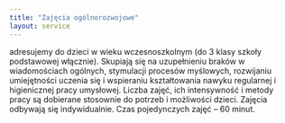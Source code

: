 ```yaml
---
title: "Zajęcia ogólnorozwojowe"
layout: service
---
```


adresujemy do dzieci w wieku wczesnoszkolnym (do 3 klasy szkoły podstawowej włącznie). Skupiają się na uzupełnieniu braków w wiadomościach ogólnych, stymulacji procesów myślowych, rozwijaniu umiejętności uczenia się i wspieraniu kształtowania nawyku regularnej i higienicznej pracy umysłowej. Liczba zajęć, ich intensywność i metody pracy są dobierane stosownie do potrzeb i możliwości dzieci. Zajęcia odbywają się indywidualnie. Czas pojedynczych zajęć – 60 minut.

